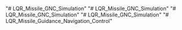 "# LQR_Missile_GNC_Simulation" 
"# LQR_Missile_GNC_Simulation" 
"# LQR_Missile_GNC_Simulation" 
"# LQR_Missile_GNC_Simulation" 
"# LQR_Missile_Guidance_Navigation_Control" 
